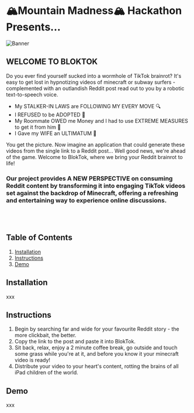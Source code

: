 # 🏔Mountain Madness🏔 Hackathon Presents...
![Banner](https://github.com/benled1/MountainHackathon/blob/main/BlokTok.png?raw=true)

## WELCOME TO BLOKTOK </h3>
Do you ever find yourself sucked into a wormhole of TikTok brainrot? It's easy to get lost in hypnotizing videos of minecraft or subway surfers - complemented with an outlandish Reddit post read out to you by a robotic text-to-speech voice. 
- My STALKER-IN LAWS are FOLLOWING MY EVERY MOVE 🔍
- I REFUSED to be ADOPTED 🤰
- My Roommate OWED me Money and I had to use EXTREME MEASURES to get it from him 💸
- I Gave my WIFE an ULTIMATUM 💍
  
You get the picture. Now imagine an application that could generate these videos from the single link to a Reddit post...
Well good news, we're ahead of the game. Welcome to BlokTok, where we bring your Reddit brainrot to life!

### Our project provides A NEW PERSPECTIVE on consuming Reddit content by transforming it into engaging TikTok videos set against the backdrop of Minecraft, offering a refreshing and entertaining way to experience online discussions.

<br>
<br>

## Table of Contents

1. [Installation](#installation)
2. [Instructions](#instructions)
3. [Demo](#Demo)
   
## Installation

xxx

## Instructions

1. Begin by searching far and wide for your favourite Reddit story - the more clickbait, the better.
2. Copy the link to the post and paste it into BlokTok.
3. Sit back, relax, enjoy a 2 minute coffee break, go outside and touch some grass while you're at it, and before you know it your minecraft video is ready!
4. Distribute your video to your heart's content, rotting the brains of all iPad children of the world.

## Demo

xxx
